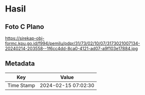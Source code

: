 # Hasil

## Foto C Plano

https://sirekap-obj-formc.kpu.go.id/f994/pemilu/pdpr/31/73/02/10/07/3173021007134-20240214-203558--1f6cc4dd-8ca0-4121-ad07-a9f103e17884.jpg


## Metadata

| Key        | Value               |
| ---------- | ------------------- |
| Time Stamp | 2024-02-15 07:02:30 |



